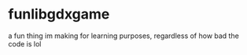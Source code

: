 # funlibgdxgame
 a fun thing im making for learning purposes, regardless of how bad the code is lol
